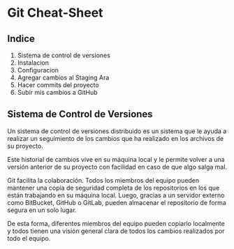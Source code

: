 # **Git Cheat-Sheet**

## **Indice**

1. Sistema de control de versiones
2. Instalacion
3. Configuracion
4. Agregar cambios al Staging Ara
5. Hacer commits del proyecto
6. Subir mis cambios a GitHub

## **Sistema de Control de Versiones**

Un sistema de control de versiones distribuido es un sistema que le ayuda a realizar un seguimiento de los cambios que ha realizado en los archivos de su proyecto.

Este historial de cambios vive en su máquina local y le permite volver a una versión anterior de su proyecto con facilidad en caso de que algo salga mal.

Git facilita la colaboración. Todos los miembros del equipo pueden mantener una copia de seguridad completa de los repositorios en los que están trabajando en su máquina local. Luego, gracias a un servidor externo como BitBucket, GitHub o GitLab, pueden almacenar el repositorio de forma segura en un solo lugar.

De esta forma, diferentes miembros del equipo pueden copiarlo localmente y todos tienen una visión general clara de todos los cambios realizados por todo el equipo.

